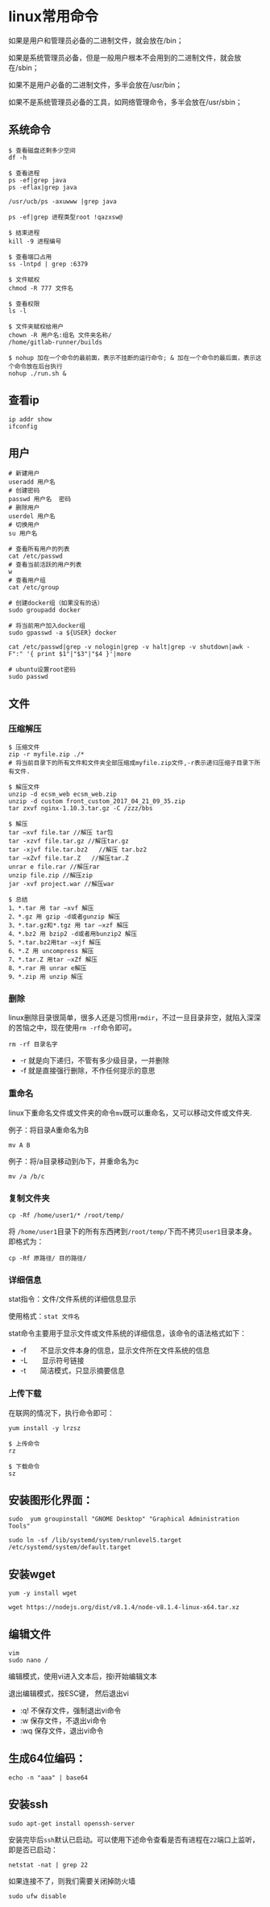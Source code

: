 # linux常用命令

如果是用户和管理员必备的二进制文件，就会放在/bin；

如果是系统管理员必备，但是一般用户根本不会用到的二进制文件，就会放在/sbin；

如果不是用户必备的二进制文件，多半会放在/usr/bin；

如果不是系统管理员必备的工具，如网络管理命令，多半会放在/usr/sbin；

## 系统命令

```
$ 查看磁盘还剩多少空间
df -h

$ 查看进程
ps -ef|grep java
ps -eflax|grep java

/usr/ucb/ps -axuwww |grep java

ps -ef|grep 进程类型root !qazxsw@

$ 结束进程
kill -9 进程编号

$ 查看端口占用
ss -lntpd | grep :6379

$ 文件赋权
chmod -R 777 文件名

$ 查看权限
ls -l

$ 文件夹赋权给用户
chown -R 用户名:组名 文件夹名称/
/home/gitlab-runner/builds

$ nohup 加在一个命令的最前面，表示不挂断的运行命令; & 加在一个命令的最后面，表示这个命令放在后台执行
nohup ./run.sh &

```


## 查看ip
```
ip addr show
ifconfig
```

## 用户

```
# 新建用户
useradd 用户名
# 创建密码
passwd 用户名	密码
# 删除用户
userdel 用户名
# 切换用户
su 用户名

# 查看所有用户的列表
cat /etc/passwd
# 查看当前活跃的用户列表
w
# 查看用户组
cat /etc/group

# 创建docker组（如果没有的话）
sudo groupadd docker

# 将当前用户加入docker组
sudo gpasswd -a ${USER} docker

cat /etc/passwd|grep -v nologin|grep -v halt|grep -v shutdown|awk -F":" '{ print $1"|"$3"|"$4 }'|more

# ubuntu设置root密码
sudo passwd
```

## 文件

### 压缩解压
```
$ 压缩文件
zip -r myfile.zip ./*
# 将当前目录下的所有文件和文件夹全部压缩成myfile.zip文件,-r表示递归压缩子目录下所有文件.

$ 解压文件
unzip -d ecsm_web ecsm_web.zip
unzip -d custom front_custom_2017_04_21_09_35.zip
tar zxvf nginx-1.10.3.tar.gz -C /zzz/bbs

$ 解压
tar –xvf file.tar //解压 tar包
tar -xzvf file.tar.gz //解压tar.gz
tar -xjvf file.tar.bz2   //解压 tar.bz2
tar –xZvf file.tar.Z   //解压tar.Z
unrar e file.rar //解压rar
unzip file.zip //解压zip
jar -xvf project.war //解压war

$ 总结
1、*.tar 用 tar –xvf 解压
2、*.gz 用 gzip -d或者gunzip 解压
3、*.tar.gz和*.tgz 用 tar –xzf 解压
4、*.bz2 用 bzip2 -d或者用bunzip2 解压
5、*.tar.bz2用tar –xjf 解压
6、*.Z 用 uncompress 解压
7、*.tar.Z 用tar –xZf 解压
8、*.rar 用 unrar e解压
9、*.zip 用 unzip 解压
```

### 删除

linux删除目录很简单，很多人还是习惯用`rmdir`，不过一旦目录非空，就陷入深深的苦恼之中，现在使用`rm -rf`命令即可。
```
rm -rf 目录名字
```

- -r 就是向下递归，不管有多少级目录，一并删除
- -f 就是直接强行删除，不作任何提示的意思

### 重命名
linux下重命名文件或文件夹的命令`mv`既可以重命名，又可以移动文件或文件夹.

例子：将目录A重命名为B

```
mv A B
```
例子：将/a目录移动到/b下，并重命名为c
```
mv /a /b/c
```

### 复制文件夹

```
cp -Rf /home/user1/* /root/temp/
```
将 `/home/user1`目录下的所有东西拷到`/root/temp/`下而不拷贝`user1`目录本身。
即格式为：

`cp -Rf 原路径/ 目的路径/`

### 详细信息

stat指令：文件/文件系统的详细信息显示

使用格式：`stat 文件名`

stat命令主要用于显示文件或文件系统的详细信息，该命令的语法格式如下：
- -f　　不显示文件本身的信息，显示文件所在文件系统的信息
- -L　　显示符号链接
- -t　　简洁模式，只显示摘要信息


### 上传下载
在联网的情况下，执行命令即可：
```
yum install -y lrzsz

$ 上传命令
rz 

$ 下载命令
sz 
```

## 安装图形化界面：
```
sudo  yum groupinstall "GNOME Desktop" "Graphical Administration Tools"

sudo ln -sf /lib/systemd/system/runlevel5.target /etc/systemd/system/default.target
```

## 安装wget
```
yum -y install wget

wget https://nodejs.org/dist/v8.1.4/node-v8.1.4-linux-x64.tar.xz
```

## 编辑文件
```
vim
sudo nano /
```

编辑模式，使用vi进入文本后，按i开始编辑文本

退出编辑模式，按ESC键，
然后退出vi
- :q!  不保存文件，强制退出vi命令
- :w   保存文件，不退出vi命令
- :wq  保存文件，退出vi命令


## 生成64位编码：

```
echo -n "aaa" | base64
```

## 安装ssh
```
sudo apt-get install openssh-server
```
安装完毕后`ssh`默认已启动。可以使用下述命令查看是否有进程在`22`端口上监听，即是否已启动：

```
netstat -nat | grep 22
```

如果连接不了，则我们需要关闭掉防火墙
```
sudo ufw disable
```
